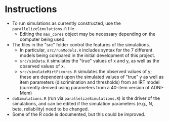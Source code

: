 # Instructions

- To run simulations as currently constructed, use the `parallelizeSimulations.R` file.
  - Editing the `max_cores` object may be necessary depending on the computer being used.
- The files in the "src" folder control the features of the simulations.
  - In particular, `src/runModels.R` includes syntax for the 7 different models being compared in the initial development of this project.
  - `src/simData.R` simulates the "true" values of x and y, as well as the observed values of x.
  - `src/simulateMirtFscores.R` simulates the observed values of y; these are dependent upon the simulated values of "true" y as well as item parameters (discrimination and thresholds) from an IRT model (currently derived using parameters from a 40-item version of ADNI-Mem)
- `doSimulations.R` (run via `parallelizeSimulations.R`) is the driver of the simulations, and can be edited if the simulation parameters (e.g., N, beta, reliability) need to be changed.
- Some of the R code is documented, but this could be improved.
